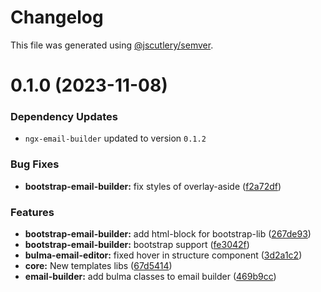 # Changelog

This file was generated using [@jscutlery/semver](https://github.com/jscutlery/semver).

# 0.1.0 (2023-11-08)

### Dependency Updates

* `ngx-email-builder` updated to version `0.1.2`

### Bug Fixes

* **bootstrap-email-builder:** fix styles of overlay-aside ([f2a72df](https://github.com/wanoo21/ngb.email/commit/f2a72df1e55b52cc01e97261e4f2d52effed39fc))


### Features

* **bootstrap-email-builder:** add html-block for bootstrap-lib ([267de93](https://github.com/wanoo21/ngb.email/commit/267de93797c46f670c44e60fd5c3b3c352485abd))
* **bootstrap-email-builder:** bootstrap support ([fe3042f](https://github.com/wanoo21/ngb.email/commit/fe3042fa83583f9ce7698143b4edf001d105f2fe))
* **bulma-email-editor:** fixed hover in structure component ([3d2a1c2](https://github.com/wanoo21/ngb.email/commit/3d2a1c2b74780968105eb8085a80c5f81b032778))
* **core:** New templates libs ([67d5414](https://github.com/wanoo21/ngb.email/commit/67d5414154a14457fcb0a398667dca54e282115b))
* **email-builder:** add bulma classes to email builder ([469b9cc](https://github.com/wanoo21/ngb.email/commit/469b9ccfb654dc820f4e535f26b2ee37155835a8))
